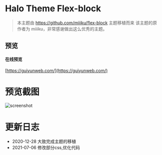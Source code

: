 # Halo Theme  Flex-block
> 本主题由 https://github.com/miiiku/flex-block 主题移植而来
该主题的原作者为 miiiku，非常感谢做出这么优秀的主题。

## 预览

#### 在线预览

[https://guiyunweb.com/](https://guiyunweb.com/)


# 预览截图
![screenshot](https://image.guiyunweb.com/2021/screenshot_1625565007392.jpg?imageMogr2/format/webp/interlace/1/quality/090)

# 更新日志
 - 2020-12-28 大致完成主题的移植
 - 2021-07-06 修改部分css,优化代码
